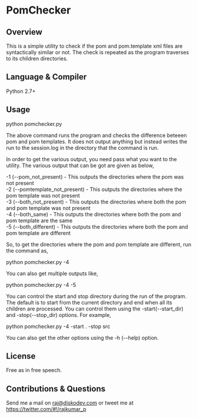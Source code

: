 # PomChecker

## Overview
This is a simple utility to check if the pom and pom.template xml files are syntactically similar or not. The check is repeated as the program traverses to its children directories.

## Language & Compiler
Python 2.7+

## Usage
python pomchecker.py

The above command runs the program and checks the difference beteeen pom and pom templates. It does not output anything but instead writes the run to the session.log in the directory that the command is run.

In order to get the various output, you need pass what you want to the utility. The various output that can be got are given as below,

-1 (--pom_not_present) - This outputs the directories where the pom was not present  
-2 (--pomtemplate_not_present) - This outputs the directories where the pom template was not present  
-3 (--both_not_present) - This outputs the directories where both the pom and pom template was not present  
-4 (--both_same) - This outputs the directories where both the pom and pom template are the same  
-5 (--both_different) - This outputs the directories where both the pom and pom template are different  

So, to get the directories where the pom and pom template are different, run the command as,  

python pomchecker.py -4  

You can also get multiple outputs like,  

python pomchecker.py -4 -5  

You can control the start and stop directory during the run of the program. The default is to start from the current directory and end when all its children are processed. You can control them using the -start(--start_dir) and -stop(--stop_dir) options. For example,

python pomchecker.py -4 -start . -stop src  

You can also get the other options using the -h (--help) option.

## License
Free as in free speech.

## Contributions & Questions
Send me a mail on <raj@diskodev.com> or tweet me at <https://twitter.com/#!/rajkumar_p>

